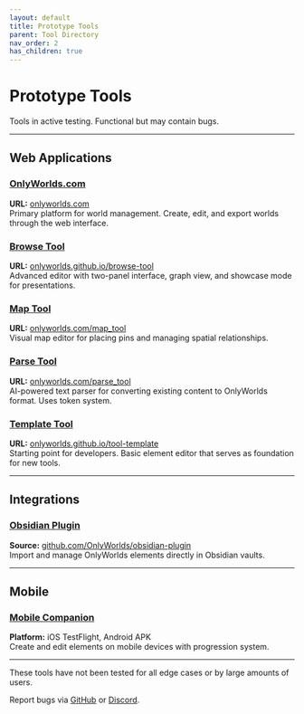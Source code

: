```yaml
---
layout: default
title: Prototype Tools
parent: Tool Directory
nav_order: 2
has_children: true
---
```


# Prototype Tools

Tools in active testing. Functional but may contain bugs.

---

## Web Applications

### [OnlyWorlds.com](onlyworlds-com/)
**URL:** [onlyworlds.com](https://onlyworlds.com)  
Primary platform for world management. Create, edit, and export worlds through the web interface.

### [Browse Tool](browse-tool/) 
**URL:** [onlyworlds.github.io/browse-tool](https://onlyworlds.github.io/browse-tool/)  
Advanced editor with two-panel interface, graph view, and showcase mode for presentations.

### [Map Tool](map-tool/)
**URL:** [onlyworlds.com/map_tool](https://onlyworlds.com/map_tool)  
Visual map editor for placing pins and managing spatial relationships.

### [Parse Tool](parse-tool/)
**URL:** [onlyworlds.com/parse_tool](https://onlyworlds.com/parse_tool)  
AI-powered text parser for converting existing content to OnlyWorlds format. Uses token system.

### [Template Tool](template-tool/)
**URL:** [onlyworlds.github.io/tool-template](https://onlyworlds.github.io/tool-template/)  
Starting point for developers. Basic element editor that serves as foundation for new tools.

---

## Integrations

### [Obsidian Plugin](obsidian-plugin/)
**Source:** [github.com/OnlyWorlds/obsidian-plugin](https://github.com/OnlyWorlds/obsidian-plugin)  
Import and manage OnlyWorlds elements directly in Obsidian vaults.

---

## Mobile

### [Mobile Companion](mobile-companion/)
**Platform:** iOS TestFlight, Android APK  
Create and edit elements on mobile devices with progression system.

---
 
These tools have not been tested for all edge cases or by large amounts of users.

Report bugs via [GitHub](https://github.com/OnlyWorlds/OnlyWorlds/discussions/categories/feedback-bug-reports) or [Discord](https://discord.gg/twCjqvVBwb).